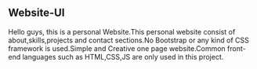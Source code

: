 ## Website-UI

Hello guys, this is a personal Website.This personal website consist of about,skills,projects and contact sections.No Bootstrap or any kind of CSS framework is used.Simple  and Creative one page website.Common front-end languages such as HTML,CSS,JS are only used in this project. 
